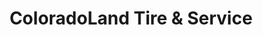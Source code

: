 ---
title: "ColoradoLand Tire & Service"
url: /denver/coloradoland-tire-and-service/
shop: car repair
---